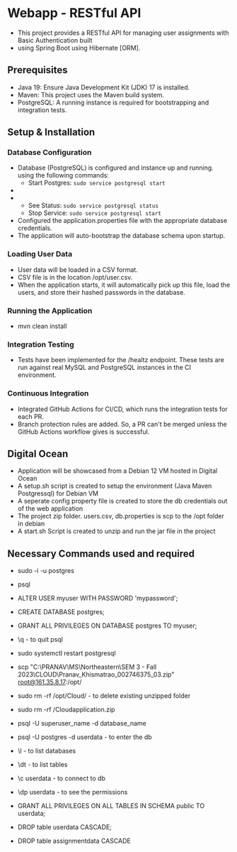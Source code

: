 # Webapp - RESTful API
- This project provides a RESTful API for managing user assignments with Basic Authentication built 
- using Spring Boot using Hibernate [ORM].

## Prerequisites
- Java 19: Ensure Java Development Kit (JDK) 17 is installed.
- Maven: This project uses the Maven build system.
- PostgreSQL: A running instance is required for bootstrapping and integration tests.


## Setup & Installation
### Database Configuration
- Database (PostgreSQL) is configured and instance up and running. using the following commands:
  - Start Postgres:
    `sudo service postgresql start`
- 
- 
  - See Status:
    `sudo service postgresql status`
  - Stop Service:
    `sudo service postgresql start`
- Configured the application.properties file with the appropriate database credentials.
- The application will auto-bootstrap the database schema upon startup.

### Loading User Data
- User data will be loaded in a CSV format.
- CSV file is in the location /opt/user.csv.
- When the application starts, it will automatically pick up this file, load the users, and store their hashed passwords in the database.

### Running the Application
- mvn clean install

### Integration Testing
- Tests have been implemented for the /healtz endpoint. These tests are run against real MySQL and PostgreSQL instances in the CI environment.

### Continuous Integration
- Integrated GitHub Actions for CI/CD, which runs the integration tests for each PR.
- Branch protection rules are added. So, a PR can't be merged unless the GitHub Actions workflow gives is successful.

## Digital Ocean
-  Application will be showcased from a Debian 12 VM hosted in Digital Ocean
-  A setup.sh script is created to setup the environment (Java Maven Postgressql) for Debian VM
-  A seperate config property file is created to store the db credentials out of the web application
-  The project zip folder. users.csv, db.properties is scp to the /opt folder in debian
-  A start.sh Script is created to unzip and run the jar file in the project

## Necessary Commands used and required

- sudo -i -u postgres
- psql
- ALTER USER myuser WITH PASSWORD 'mypassword';
- CREATE DATABASE postgres;
- GRANT ALL PRIVILEGES ON DATABASE postgres TO myuser;
- \q -  to quit psql
- sudo systemctl restart postgresql

- scp "C:\PRANAV\MS\Northeastern\SEM 3 - Fall 2023\CLOUD\Pranav_Khismatrao_002746375_03.zip" root@161.35.8.17:/opt/

- sudo rm -rf /opt/Cloud/ -  to delete existing unzipped folder
- sudo rm -rf /Cloudapplication.zip

- psql -U superuser_name -d database_name
- psql -U postgres -d userdata -  to enter the db
- \l - to list databases
- \dt - to list tables
- \c  userdata - to connect to db
- \dp userdata - to see the permissions
- GRANT ALL PRIVILEGES ON ALL TABLES IN SCHEMA public TO userdata;
- DROP table userdata CASCADE;
- DROP table assignmentdata CASCADE